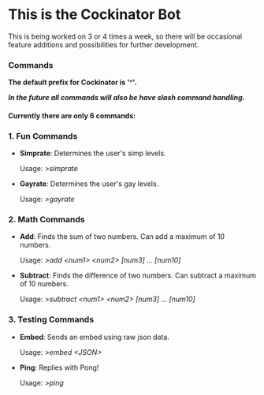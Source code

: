 # This is the Cockinator Bot
This is being worked on 3 or 4 times a week, so there will be occasional feature additions and possibilities for further development.

### Commands
**The default prefix for Cockinator is '^'.**

**_In the future all commands will also be have slash command handling._**

#### Currently there are only 6 commands:
### 1. Fun Commands
   - **Simprate**: Determines the user's simp levels.
   
     Usage: _>simprate_
   - **Gayrate**: Determines the user's gay levels.
   
     Usage: _>gayrate_
### 2. Math Commands
   - **Add**: Finds the sum of two numbers. Can add a maximum of 10 numbers.
   
     Usage: _>add \<num1> \<num2> [num3] ... [num10]_
   - **Subtract**: Finds the difference of two numbers. Can subtract a maximum of 10 numbers.
   
     Usage: _>subtract \<num1> \<num2> [num3] ... [num10]_
### 3. Testing Commands
   - **Embed**: Sends an embed using raw json data.
   
     Usage: _>embed \<JSON>_
   
   - **Ping**: Replies with Pong!
   
     Usage: _>ping_
